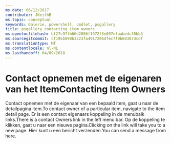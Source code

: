 ```yaml
---
ms.date: 06/12/2017
contributor: JKeithB
ms.topic: conceptual
keywords: Galerie, powershell, cmdlet, psgallery
title: psgallery_contacting_item_owners
ms.openlocfilehash: bf27c97fb66d2056f1972f5e097efaabedc35bb3
ms.sourcegitcommit: cf195b090b3223fa4917206dfec7f0b603873cdf
ms.translationtype: MT
ms.contentlocale: nl-NL
ms.lasthandoff: 04/09/2018
---
```

# <a name="contacting-item-owners"></a><span data-ttu-id="75a79-103">Contact opnemen met de eigenaren van het Item</span><span class="sxs-lookup"><span data-stu-id="75a79-103">Contacting Item Owners</span></span>

<span data-ttu-id="75a79-104">Contact opnemen met de eigenaar van een bepaald item, gaat u naar de detailpagina item.</span><span class="sxs-lookup"><span data-stu-id="75a79-104">To contact owner of a particular item, navigate to the item detail page.</span></span>
<span data-ttu-id="75a79-105">Er is een contact eigenaars koppeling in de menubalk links.</span><span class="sxs-lookup"><span data-stu-id="75a79-105">There is a contact Owners link in the left menu bar.</span></span>
<span data-ttu-id="75a79-106">Op de koppeling te klikken, gaat u naar een nieuwe pagina.</span><span class="sxs-lookup"><span data-stu-id="75a79-106">Clicking on the link will take you to a new page.</span></span>
<span data-ttu-id="75a79-107">Hier kunt u een bericht verzenden.</span><span class="sxs-lookup"><span data-stu-id="75a79-107">You can send a message from here.</span></span>